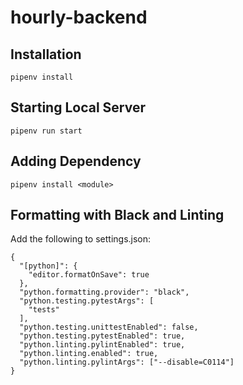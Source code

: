 # hourly-backend
## Installation
```
pipenv install
```
## Starting Local Server
```
pipenv run start
```

## Adding Dependency
```
pipenv install <module>
```

## Formatting with Black and Linting
Add the following to settings.json:
```
{
  "[python]": {
    "editor.formatOnSave": true
  },
  "python.formatting.provider": "black",
  "python.testing.pytestArgs": [
    "tests"
  ],
  "python.testing.unittestEnabled": false,
  "python.testing.pytestEnabled": true,
  "python.linting.pylintEnabled": true,
  "python.linting.enabled": true,
  "python.linting.pylintArgs": ["--disable=C0114"]
}
```